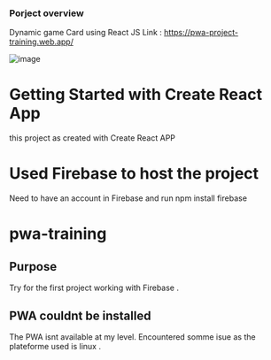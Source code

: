 ### Porject overview 
Dynamic game Card using React JS 
Link : https://pwa-project-training.web.app/


![image](https://github.com/Heechem/pwa-training/assets/117024247/d3b844cf-8c96-456e-96bf-81f5e52b0067)




# Getting Started with Create React App
this project as created with Create React APP 

# Used Firebase to host the project 
Need to have an account in Firebase and run npm install firebase 

# pwa-training
## Purpose
Try for the first project working with Firebase .

## PWA couldnt be installed 

The PWA isnt available at my level.
Encountered somme isue as the plateforme used is linux .



